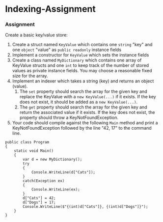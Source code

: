 # Indexing-Assignment
### Assignment
Create a basic key/value store: 

1. Create a struct named `KeyValue` which contains one `string` "key" and one `object` "value" as `public readonly` instance fields
1. Implement a constructor for `KeyValue` which sets the instance fields
1. Create a class named `MyDictionary` which contains one array of KeyValue structs and one `int` to keep track of the number of stored values as private instance fields. You may choose a reasonable fixed size for the array. 
1. Implement an indexer which takes a string (key) and returns an object (value).
    1. The `set` property should search the array for the given key and replace the KeyValue with a `new KeyValue(...)` if it exists. If the key does not exist, it should be added as a `new KeyValue(...)`.
    1. The `get` property should search the array for the given key and return the associated value if it exists. If the key does not exist, the property should throw a KeyNotFoundException.
1. Your code should compile against the following `Main` method and print a KeyNotFoundException followed by the line "42, 17" to the command line.

````
public class Program
{
    static void Main()
    {
        var d = new MyDictionary();
        try
        {
            Console.WriteLine(d["Cats"]);
        }
        catch(Exception ex)
        {
            Console.WriteLine(ex);
        }
        d["Cats"] = 42;
        d["Dogs"] = 17;
        Console.WriteLine($"{(int)d["Cats"]}, {(int)d["Dogs"]}");
    }
}
````
